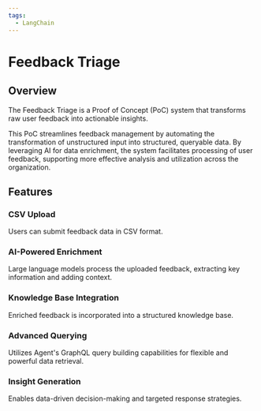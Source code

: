 ```yaml
---
tags:
  - LangChain
---
```


# Feedback Triage

## Overview

The Feedback Triage is a Proof of Concept (PoC) system that transforms raw user feedback into actionable insights.

This PoC streamlines feedback management by automating the transformation of unstructured input into structured, queryable data. By leveraging AI for data enrichment, the system facilitates processing of user feedback, supporting more effective analysis and utilization across the organization.

## Features

### CSV Upload

Users can submit feedback data in CSV format.

### AI-Powered Enrichment

Large language models process the uploaded feedback, extracting key information and adding context.

### Knowledge Base Integration

Enriched feedback is incorporated into a structured knowledge base.

### Advanced Querying

Utilizes Agent's GraphQL query building capabilities for flexible and powerful data retrieval.

### Insight Generation

Enables data-driven decision-making and targeted response strategies.